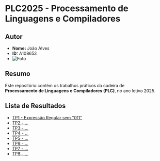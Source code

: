 # PLC2025 - Processamento de Linguagens e Compiladores

## Autor
- **Nome:** João Alves  
- **ID:** A108653  
- ![Foto](foto.jpg)

## Resumo
Este repositório contém os trabalhos práticos da cadeira de **Processamento de Linguagens e Compiladores (PLC)**, no ano letivo 2025.   

## Lista de Resultados
- [TP1 - Expressão Regular sem "011"](./TP1/solucao1.txt)
- [TP2 - ...](./TP2/...)
- [TP3 - ...](./TP3/...)
- [TP4 - ...](./TP4/...)
- [TP5 - ...](./TP5/...)
- [TP6 - ...](./TP6/...)
- [TP7 - ...](./TP7/...)
- [TP8 - ...](./TP8/...)